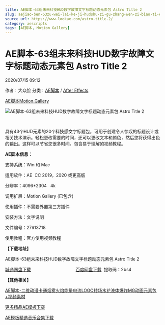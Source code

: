 ```yaml
---
title: AE脚本-63组未来科技HUD数字故障文字标题动态元素包 Astro Title 2
slug: aejiao-ben-63zu-wei-lai-ke-ji-hudshu-zi-gu-zhang-wen-zi-biao-ti-dong-tai-yuan-su-bao-astro-title-2
source_url: https://www.lookae.com/astro-title-2/
category: aescripts
tags: [AE脚本, Motion Gallery]
---
```

# AE脚本-63组未来科技HUD数字故障文字标题动态元素包 Astro Title 2

2020/07/15 09:12

作者：大众脸
分类：[AE脚本](https://www.lookae.com/after-effects/aescripts/) / [After Effects](https://www.lookae.com/after-effects/)

[AE脚本](https://www.lookae.com/tag/ae%e8%84%9a%e6%9c%ac/)[Motion Gallery](https://www.lookae.com/tag/motion-gallery/)

![AE脚本-63组未来科技HUD数字故障文字标题动态元素包 Astro Title 2](https://www.lookae.com/wp-content/uploads/2020/07/Astro-Title-2-1.jpg "AE脚本-63组未来科技HUD数字故障文字标题动态元素包 Astro Title 2-LookAE.com")

﻿

具有43个HUD元素的20个科技感文字标题包，可用于创建令人惊叹的标题设计或相关技术演示。轻松更改需要的时间，还可以更改文本和颜色，然后您将获得出色的输出。这样可以节省您很多时间。包含易于理解的视频教程。

**AE脚本信息：**

支持系统：Win 和 Mac

适用软件：AE  CC 2019，2020 或更高版

分辨率：4096\*2304   4k

调用扩展：Motion Gallery (已包含)

使用插件：不需要外置第三方插件

安装方法：文字说明

文件编号：27613718

使用教程：官方使用视频教程

**【下载地址】**

AE脚本-63组未来科技HUD数字故障文字标题动态元素包 Astro Title 2

[城通网盘下载](https://089u.com/file/680462-453287957)                                     [百度网盘下载](https://pan.baidu.com/s/1JpKy7HsqvzFHUPI3J-KGHg)  提取码：2bs4

**【其他相关】**

[AE脚本-二维动漫卡通烟雾火焰能量电流LOGO转场水花液体爆炸MG动画元素包+视频素材](https://www.lookae.com/rtfx-elem/)

[更多精品AE模板下载](https://www.lookae.com/after-effects/other-after-effects/)

[AE模板精选音乐合集下载](https://item.taobao.com/item.htm?spm=a1z10.1.w4004-2793089344.4.MUvxbV&id=37289930486)
